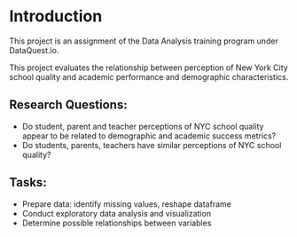 # Introduction
This project is an assignment of the Data Analysis training program under DataQuest.io.

This project evaluates the relationship between perception of New York City school quality and academic performance and demographic characteristics.

## Research Questions:
* Do student, parent and teacher perceptions of NYC school quality appear to be related to demographic and academic success metrics?
* Do students, parents, teachers have similar perceptions of NYC school quality?

## Tasks:
* Prepare data: identify missing values, reshape dataframe
* Conduct exploratory data analysis and visualization
* Determine possible relationships between variables
